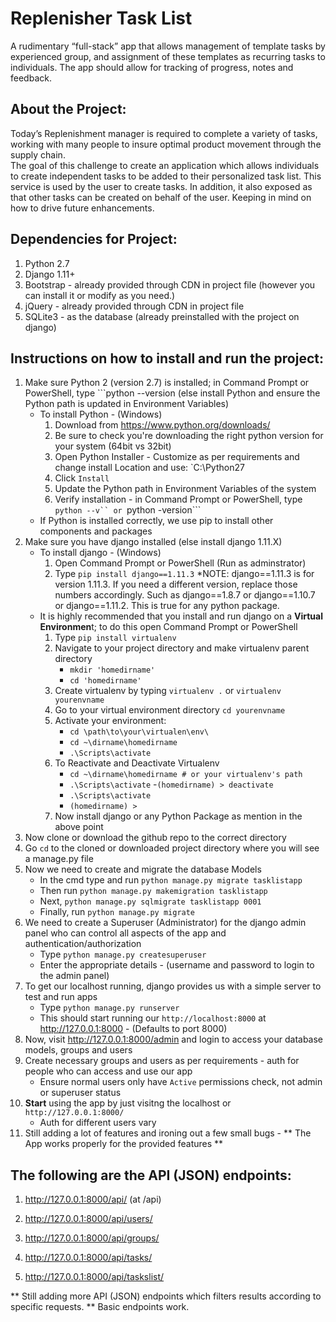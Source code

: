 # Replenisher Task List #

A rudimentary “full-stack” app that allows management of template tasks by experienced group, and assignment of these templates as recurring tasks to individuals.  The app should allow for tracking of progress, notes and feedback.  

## About the Project: ##

Today’s Replenishment manager is required to complete a variety of tasks, working with many people to insure optimal product movement through the supply chain.  
The goal of this challenge to create an application which allows individuals to create independent tasks to be added to their personalized task list.  This service is used by the user to create tasks.  In addition, it also exposed as that other tasks can be created on behalf of the user.
Keeping in mind on how to drive future enhancements.


## Dependencies for Project: ##

1. Python 2.7
2. Django 1.11+
3. Bootstrap - already provided through CDN in project file (however you can install it or modify as you need.)
4. jQuery - already provided through CDN in project file
5. SQLite3 - as the database (already preinstalled with the project on django)

## Instructions on how to install and run the project: ##

1. Make sure Python 2 (version 2.7) is installed; in Command Prompt or PowerShell, type ```python --version  (else install Python and ensure the Python path is updated in Environment Variables)
	- To install Python - (Windows)
		1. Download from https://www.python.org/downloads/
		2. Be sure to check you're downloading the right python version for your system (64bit vs 32bit) 
		3. Open Python Installer - Customize as per requirements and change install Location and use: `C:\Python27
		4. Click ```Install```
		5. Update the Python path in Environment Variables of the system
		6. Verify installation - in Command Prompt or PowerShell, type ```python --v`` or ```python -version```
	- If Python is installed correctly, we use pip to install other components and packages
2. Make sure you have django installed (else install django 1.11.X)
	- To install django - (Windows)
		1. Open Command Prompt or PowerShell (Run as adminstrator)
		2. Type ```pip install django==1.11.3```
			*NOTE: django==1.11.3 is for version 1.11.3. If you need a different version, replace those numbers accordingly. Such as django==1.8.7 or django==1.10.7 or django==1.11.2. This is true for any python package.
	- It is highly recommended that you install and run django on a **Virtual Environmen**t; to do this open Command Prompt or PowerShell
		1. Type ```pip install virtualenv```
		2. Navigate to your project directory and make virtualenv parent directory 
			- ```mkdir 'homedirname'```
			- ```cd 'homedirname'```
		3. Create virtualenv by typing ```virtualenv .``` or ```virtualenv yourenvname```
		4. Go to your virtual environment directory ```cd yourenvname```
		5. Activate your environment:
			- ```cd \path\to\your\virtualen\env\ ```
 			- ```cd ~\dirname\homedirname```
 			- ```.\Scripts\activate```
		6. To Reactivate and Deactivate Virtualenv
			- ```cd ~\dirname\homedirname # or your virtualenv's path```
			- ```.\Scripts\activate```
			-```(homedirname) > deactivate```
			- ```.\Scripts\activate```
			- ```(homedirname) >```
		7. Now install django or any Python Package as mention in the above point
3. Now clone or download the github repo to the correct directory
4. Go ```cd``` to the cloned or downloaded project directory where you will see a manage.py file
5. Now we need to create and migrate the database Models
	- In the cmd type and run ```python manage.py migrate tasklistapp```
	- Then run ```python manage.py makemigration tasklistapp```
	- Next, ```python manage.py sqlmigrate tasklistapp 0001```
	- Finally, run ```python manage.py migrate```
6. We need to create a Superuser (Administrator) for the django admin panel who can control all aspects of the app and authentication/authorization
	- Type ```python manage.py createsuperuser```
	- Enter the appropriate details - (username and password to login to the admin panel)
7. To get our localhost running, django provides us with a simple server to test and run apps
	- Type ```python manage.py runserver```
	- This should start running our ```http://localhost:8000``` at http://127.0.0.1:8000 - (Defaults to port 8000)
8. Now, visit http://127.0.0.1:8000/admin and login to access your database models, groups and users
9. Create necessary groups and users as per requirements - auth for people who can access and use our app
	- Ensure normal users only have ```Active``` permissions check, not admin or superuser status
10. **Start** using the app by just visitng the localhost or ```http://127.0.0.1:8000/```
	- Auth for different users vary
11. Still adding a lot of features and ironing out a few small bugs - ** The App works properly for the provided features **



## The following are the API (JSON) endpoints: ##

1. http://127.0.0.1:8000/api/ (at /api)

2. http://127.0.0.1:8000/api/users/

3. http://127.0.0.1:8000/api/groups/

4. http://127.0.0.1:8000/api/tasks/

5. http://127.0.0.1:8000/api/taskslist/

** Still adding more API (JSON) endpoints which filters results according to specific requests. ** Basic endpoints work.

